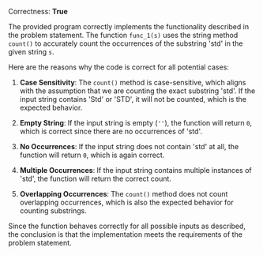 Correctness: **True**

The provided program correctly implements the functionality described in the problem statement. The function `func_1(s)` uses the string method `count()` to accurately count the occurrences of the substring 'std' in the given string `s`. 

Here are the reasons why the code is correct for all potential cases:

1. **Case Sensitivity**: The `count()` method is case-sensitive, which aligns with the assumption that we are counting the exact substring 'std'. If the input string contains 'Std' or 'STD', it will not be counted, which is the expected behavior.

2. **Empty String**: If the input string is empty (`''`), the function will return `0`, which is correct since there are no occurrences of 'std'.

3. **No Occurrences**: If the input string does not contain 'std' at all, the function will return `0`, which is again correct.

4. **Multiple Occurrences**: If the input string contains multiple instances of 'std', the function will return the correct count.

5. **Overlapping Occurrences**: The `count()` method does not count overlapping occurrences, which is also the expected behavior for counting substrings.

Since the function behaves correctly for all possible inputs as described, the conclusion is that the implementation meets the requirements of the problem statement.